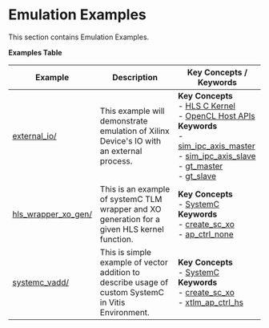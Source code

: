 Emulation Examples
==================================
This section contains Emulation Examples.

 __Examples Table__ 

Example        | Description           | Key Concepts / Keywords 
---------------|-----------------------|-------------------------
[external_io/][]|This example will demonstrate emulation of Xilinx Device's IO with an external process.|__Key__ __Concepts__<br> - [HLS C Kernel](https://www.xilinx.com/html_docs/xilinx2021_1/vitis_doc/devckernels.html#hxx1556235054362)<br> - [OpenCL Host APIs](https://www.xilinx.com/html_docs/xilinx2021_1/vitis_doc/opencl_programming.html)<br>__Keywords__<br> - [sim_ipc_axis_master](https://www.xilinx.com/html_docs/xilinx2021_1/vitis_doc/runemulation1.html#sbn1601597712644__section_g3t_2s2_nnb)<br> - [sim_ipc_axis_slave](https://www.xilinx.com/html_docs/xilinx2021_1/vitis_doc/runemulation1.html#sbn1601597712644__section_g3t_2s2_nnb)<br> - [gt_master](https://www.xilinx.com/html_docs/xilinx2021_1/vitis_doc/runemulation1.html#sbn1601597712644__section_gsg_11m_nnb)<br> - [gt_slave](https://www.xilinx.com/html_docs/xilinx2021_1/vitis_doc/runemulation1.html#sbn1601597712644__section_c3g_pzl_nnb)
[hls_wrapper_xo_gen/][]|This is an example of systemC TLM wrapper and XO generation for a given HLS kernel function.|__Key__ __Concepts__<br> - [SystemC](https://www.xilinx.com/html_docs/xilinx2021_1/vitis_doc/runemulation1.html#cmo1619037605921)<br>__Keywords__<br> - [create_sc_xo](https://www.xilinx.com/html_docs/xilinx2021_1/vitis_doc/runemulation1.html#rgl1621883070991)<br> - [ap_ctrl_none](https://www.xilinx.com/html_docs/xilinx2021_1/vitis_doc/managing_interface_synthesis.html#qls1539734256651__ae476284)
[systemc_vadd/][]|This is simple example of vector addition to describe usage of custom SystemC in Vitis Environment.|__Key__ __Concepts__<br> - [SystemC](https://www.xilinx.com/html_docs/xilinx2021_1/vitis_doc/runemulation1.html#cmo1619037605921)<br>__Keywords__<br> - [create_sc_xo](https://www.xilinx.com/html_docs/xilinx2021_1/vitis_doc/runemulation1.html#rgl1621883070991)<br> - [xtlm_ap_ctrl_hs](https://www.xilinx.com/html_docs/xilinx2021_1/vitis_doc/runemulation1.html#pkt1621882955152)

[.]:.
[external_io/]:external_io/
[hls_wrapper_xo_gen/]:hls_wrapper_xo_gen/
[systemc_vadd/]:systemc_vadd/
